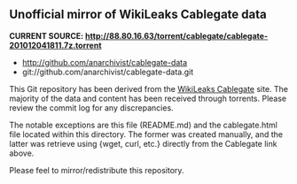 Unofficial mirror of WikiLeaks Cablegate data
---------------------------------------------

**CURRENT SOURCE: http://88.80.16.63/torrent/cablegate/cablegate-201012041811.7z.torrent**

* http://github.com/anarchivist/cablegate-data
* git://github.com/anarchivist/cablegate-data.git

This Git repository has been derived from the [WikiLeaks Cablegate](http://213.251.145.96/cablegate.html) site. The majority of the data and content has been received through torrents. Please review the commit log for any discrepancies.

The notable exceptions are this file (README.md) and the cablegate.html file located within this directory. The former was created manually, and the latter was retrieve using {wget, curl, etc.} directly from the Cablegate link above.

Please feel to mirror/redistribute this repository.
